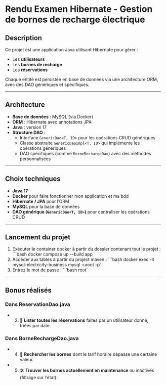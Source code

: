 # Rendu Examen Hibernate - Gestion de bornes de recharge électrique

## Description

Ce projet est une application Java utilisant Hibernate pour gérer :
- Les **utilisateurs**
- Les **bornes de recharge**
- Les **réservations**

Chaque entité est persistée en base de données via une architecture ORM, avec des DAO génériques et spécifiques.

---

## Architecture

- **Base de données** : MySQL (via Docker)
- **ORM** : Hibernate avec annotations JPA
- **Java** : version 17
- **Structure DAO** : 
  - Interface `GenericDao<T, ID>` pour les opérations CRUD génériques
  - Classe abstraite `GenericDaoImpl<T, ID>` qui implémente les opérations génériques
  - DAO spécifiques (comme `BorneRechargeDao`) avec des méthodes personnalisées

---

## Choix techniques

- **Java 17**
- **Docker** pour faire fonctionner mon application et ma bdd
- **Hibernate / JPA** pour l’ORM
- **MySQL** pour la base de données
- **DAO générique (`GenericDao<T, ID>`)** pour centraliser les opérations CRUD

---

## Lancement du projet

1. Exécuter le container docker à partir du dossier contenant tout le projet : ```bash docker compose up --build app`
2. Accéder aux tables à partir du project maven : ```bash docker exec -it mysql-electricity-business mysql -uroot -p`
3. Entrez le mot de passe : ```bash root`

---

## Bonus réalisés

### Dans ReservationDao.java
- 2. 📅 **Lister toutes les réservations** faites par un utilisateur donné, triées par date.

### Dans BorneRechargeDao.java
- 4. 🧾 **Rechercher les bornes** dont le tarif horaire dépasse une certaine valeur.
- 5. 🛠️ **Trouver les bornes actuellement en maintenance** ou inactives (filtrage sur l'état).
